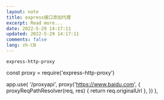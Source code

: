 ```yaml
---
layout: note
title: express接口添加代理
excerpt: Read more...
date: 2022-5-29 14:17:11
updated: 2022-5-29 14:17:11
comments: false
lang: zh-CN
---
```


`express-http-proxy`

const proxy = require('express-http-proxy')

app.use(
  '/proxyapi',
  proxy('https://www.baidu.com', {
    proxyReqPathResolver(req, res) {
      return req.originalUrl
    },
  })
),
  